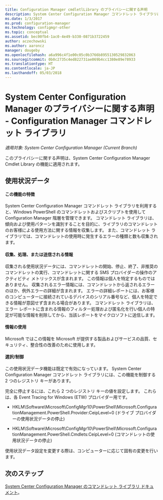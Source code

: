 ```yaml
---
title: Configuration Manager cmdletlLibrary のプライバシーに関する声明
description: System Center Configuration Manager コマンドレット ライブラリに関連するデータを Microsoft が収集して使用する方法について説明します。
ms.date: 1/3/2017
ms.prod: configuration-manager
ms.technology: configmgr-other
ms.topic: conceptual
ms.assetid: bec00fb4-1ac0-4e49-b330-0871b3722459
author: aczechowski
ms.author: aaroncz
manager: dougeby
ms.openlocfilehash: a6a996c4f1e00c05c0b3766b8955130529832063
ms.sourcegitcommit: 0b0c2735c4ed822731ae069b4cc1380e89e78933
ms.translationtype: HT
ms.contentlocale: ja-JP
ms.lasthandoff: 05/03/2018
---
```

# <a name="system-center-configuration-manager-privacy-statement---configuration-manager-cmdlet-library"></a>System Center Configuration Manager のプライバシーに関する声明 - Configuration Manager コマンドレット ライブラリ

*適用対象: System Center Configuration Manager (Current Branch)*

このプライバシーに関する声明は、System Center Configuration Manager Cmdlet Library の機能に適用されます。  

## <a name="usage-data"></a>使用状況データ  

#### <a name="what-this-feature-does"></a>この機能の特徴   

System Center Configuration Manager コマンドレット ライブラリを利用すると、Windows PowerShell のコマンドレットおよびスクリプトを使用して Configuration Manager 階層を管理できます。 コマンドレット ライブラリは、傾向および使用パターンを識別することを目的に、ライブラリのコマンドレットのお客様による使用方法に関する情報を収集します。 また、コマンドレット ライブラリでは、コマンドレットの使用時に発生するエラーの種類と数も収集されます。  

#### <a name="information-collected-processed-or-transmitted"></a>収集、処理、または送信される情報
   
収集される使用状況データには、コマンドレットの開始、停止、終了、非推奨のコマンドレットの実行、コマンドレットに関する SMS プロバイダーの操作のアクティビティ メトリックスが含まれます。 この情報は個人を特定するものではありません。 収集されるエラー情報には、コマンドレットから返されるエラーのほか、例外エラーの詳細が含まれます。 エラーの詳細レポートには、お客様のコンピューターに接続されているデバイスのシリアル番号など、個人を特定できる情報が意図せず含まれる場合があります。 コマンドレット ライブラリは、エラー レポートに含まれる情報のフィルター処理および匿名化を行い個人の特定が可能な情報を削除してから、当該レポートをマイクロソフトに送信します。  

#### <a name="use-of-information"></a>情報の使用
   
Microsoft ではこの情報を Microsoft が提供する製品およびサービスの品質、セキュリティ、整合性の改善のために使用します。  

#### <a name="choicecontrol"></a>選択/制御   

この使用状況データ機能は既定で有効になっています。 System Center Configuration Manager コマンドレット ライブラリには、この機能を制御する 2 つのレジストリ キーがあります。  

 完全に停止するには、これら 2 つのレジストリ キーの値を設定します。 これらは、各 Event Tracing for Windows (ETW) プロバイダー用です。  

-   HKLM\Software\Microsoft\ConfigMgr10\PowerShell\Microsoft.ConfigurationManagement.PowerShell.Provider:CeipLevel=0 (ドライブ プロバイダーの使用状況データの停止)  

-   HKLM\Software\Microsoft\ConfigMgr10\PowerShell\Microsoft.ConfigurationManagement.PowerShell.Cmdlets:CeipLevel=0 (コマンドレットの使用状況データの停止)  

 使用状況データ設定を変更する際は、コンピューターに応じて固有の変更を行います。  


## <a name="next-steps"></a>次のステップ

[System Center Configuration Manager のコマンドレット ライブラリ ドキュメント](https://docs.microsoft.com/powershell/sccm/configurationmanager/)。   

